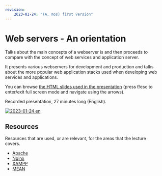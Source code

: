 ```yaml
---
revision: 
    2023-01-24: "(A, mos) first version"
---
```

Web servers - An orientation
========================

Talks about the main concepts of a webserver is and then proceeds to compare with the concept of web services and application server.

It presents various webservers for development and production and talks about the more popular web application stacks used when developing web services and applications.

You can browse [the HTML slides used in the presentation](https://mikael-roos.gitlab.io/node/lecture/L02-web-servers/slide.html) (press f/esc to enter/exit full screen mode and navigate using the arrows).

Recorded presentation, 27 minutes long (English).

[![2023-01-24 en](https://img.youtube.com/vi/7khuN3IcaXI/0.jpg)](https://www.youtube.com/watch?v=7khuN3IcaXI)



Resources
------------------------

Resources that are used, or are relevant, for the areas that the lecture covers.

* [Apache](https://httpd.apache.org/)
* [Nginx](https://www.nginx.com/)
* [XAMPP](https://www.apachefriends.org/)
* [MEAN](https://www.mongodb.com/mean-stack)
